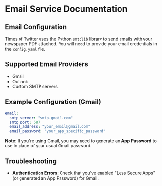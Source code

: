 
# Email Service Documentation

## Email Configuration
Times of Twitter uses the Python `smtplib` library to send emails with your newspaper PDF attached. You will need to provide your email credentials in the `config.yaml` file.

## Supported Email Providers
- Gmail
- Outlook
- Custom SMTP servers

## Example Configuration (Gmail)
```yaml
email:
  smtp_server: "smtp.gmail.com"
  smtp_port: 587
  email_address: "your_email@gmail.com"
  email_password: "your_app_specific_password"
```

**Note**: If you're using Gmail, you may need to generate an **App Password** to use in place of your usual Gmail password.

## Troubleshooting
- **Authentication Errors**: Check that you’ve enabled "Less Secure Apps" (or generated an App Password) for Gmail.
